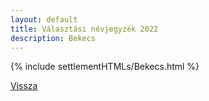 ```yaml
---
layout: default
title: Választási névjegyzék 2022
description: Bekecs
---
```


{% include settlementHTMLs/Bekecs.html %}

[Vissza](../)